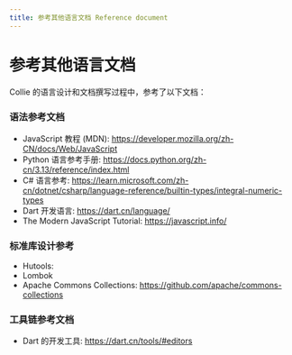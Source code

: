 ```yaml
---
title: 参考其他语言文档 Reference document
---
```


# 参考其他语言文档

Collie 的语言设计和文档撰写过程中，参考了以下文档：

### 语法参考文档

- JavaScript 教程 (MDN): https://developer.mozilla.org/zh-CN/docs/Web/JavaScript
- Python 语言参考手册: https://docs.python.org/zh-cn/3.13/reference/index.html
- C# 语言参考: https://learn.microsoft.com/zh-cn/dotnet/csharp/language-reference/builtin-types/integral-numeric-types
- Dart 开发语言: https://dart.cn/language/
- The Modern JavaScript Tutorial: https://javascript.info/

### 标准库设计参考
- Hutools:
- Lombok
- Apache Commons Collections: https://github.com/apache/commons-collections

### 工具链参考文档

- Dart 的开发工具: https://dart.cn/tools/#editors
